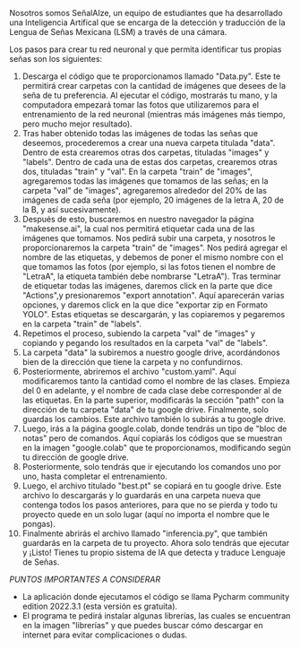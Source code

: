 Nosotros somos SeñalAIze, un equipo de estudiantes que ha desarrollado una Inteligencia Artifical que se encarga de la detección y traducción de la Lengua de Señas Mexicana (LSM) a través de una cámara.

Los pasos para crear tu red neuronal y que permita identificar tus propias señas son los siguientes:

1. Descarga el código que te proporcionamos llamado "Data.py". Este te permitirá crear carpetas con la cantidad de imágenes que desees de la seña de tu preferencia. Al ejecutar el código, mostrarás tu mano, y la computadora empezará tomar las fotos que utilizaremos para el entrenamiento de la red neuronal (mientras más imágenes más tiempo, pero mucho mejor resultado).
2. Tras haber obtenido todas las imágenes de todas las señas que deseemos, procederemos a crear una nueva carpeta titulada "data". Dentro de esta crearemos otras dos carpetas, tituladas "images" y "labels". Dentro de cada una de estas dos carpetas, crearemos otras dos, tituladas "train" y "val". En la carpeta "train" de "images", agregaremos todas las imágenes que tomamos de las señas; en la carpeta "val" de "images", agregaremos alrededor del 20% de las imágenes de cada seña (por ejemplo, 20 imágenes de la letra A, 20 de la B, y así sucesivamente).
3. Después de esto, buscaremos en nuestro navegador la página "makesense.ai", la cual nos permitirá etiquetar cada una de las imágenes que tomamos. Nos pedirá subir una carpeta, y nosotros le proporcionaremos la carpeta "train" de "images". Nos pedirá agregar el nombre de las etiquetas, y debemos de poner el mismo nombre con el que tomamos las fotos (por ejemplo, si las fotos tienen el nombre de "LetraA", la etiqueta también debe nombrarse "LetraA"). Tras terminar de etiquetar todas las imágenes, daremos click en la parte que dice "Actions",y presionaremos "export annotation". Aquí aparecerán varias opciones, y daremos click en la que dice "exportar zip en Formato YOLO". Estas etiquetas se descargarán, y las copiaremos y pegaremos en la carpeta "train" de "labels".
4. Repetimos el proceso, subiendo la carpeta "val" de "images" y copiando y pegando los resultados en la carpeta "val" de "labels".
5. La carpeta "data" la subiremos a nuestro google drive, acordándonos bien de la dirección que tiene la carpeta y no confundirnos.
6. Posteriormente, abriremos el archivo "custom.yaml". Aquí modificaremos tanto la cantidad como el nombre de las clases. Empieza del 0 en adelante, y el nombre de cada clase debe corresponder al de las etiquetas. En la parte superior, modificarás la sección "path" con la dirección de tu carpeta "data" de tu google drive. Finalmente, solo  guardas los cambios. Este archivo también lo subirás a tu google drive.
7. Luego, irás a la página google.colab, donde tendrás un tipo de "bloc de notas" pero de comandos. Aquí copiarás los códigos que se muestran en la imagen "google.colab" que te proporcionamos, modificando según tu dirección de google drive.
8. Posteriormente, solo tendrás que ir ejecutando los comandos uno por uno, hasta completar el entrenamiento.
9. Luego, el archivo titulado "best.pt" se copiará en tu google drive. Este archivo lo descargarás y lo guardarás en una carpeta nueva que contenga todos los pasos anteriores, para que no se pierda y todo tu proyecto quede en un solo lugar (aquí no importa el nombre que le pongas).
10. Finalmente abrirás el archivo llamado "inferencia.py", que también guardarás en la carpeta de tu proyecto. Ahora solo tendrás que ejecutar y ¡Listo! Tienes tu propio sistema de IA que detecta y traduce Lenguaje de Señas.


*PUNTOS IMPORTANTES A CONSIDERAR*
- La aplicación donde ejecutamos el código se llama Pycharm community edition 2022.3.1 (esta versión es gratuita).
- El programa te pedirá instalar algunas librerías, las cuales se encuentran en la imagen "librerías" y que puedes buscar cómo descargar en internet para evitar complicaciones o dudas.
